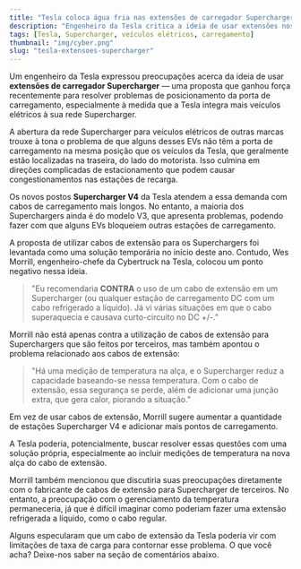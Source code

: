 ```yaml
---
title: "Tesla coloca água fria nas extensões de carregador Supercharger"
description: "Engenheiro da Tesla critica a ideia de usar extensões nos carregadores Supercharger."
tags: [Tesla, Supercharger, veículos elétricos, carregamento]
thumbnail: "img/cyber.png"
slug: "tesla-extensoes-supercharger"
---
```


Um engenheiro da Tesla expressou preocupações acerca da ideia de usar **extensões de carregador Supercharger** — uma proposta que ganhou força recentemente para resolver problemas de posicionamento da porta de carregamento, especialmente à medida que a Tesla integra mais veículos elétricos à sua rede Supercharger.

A abertura da rede Supercharger para veículos elétricos de outras marcas trouxe à tona o problema de que alguns desses EVs não têm a porta de carregamento na mesma posição que os veículos da Tesla, que geralmente estão localizadas na traseira, do lado do motorista. Isso culmina em direções complicadas de estacionamento que podem causar congestionamentos nas estações de recarga.

Os novos postos **Supercharger V4** da Tesla atendem a essa demanda com cabos de carregamento mais longos. No entanto, a maioria dos Superchargers ainda é do modelo V3, que apresenta problemas, podendo fazer com que alguns EVs bloqueiem outras estações de carregamento.

A proposta de utilizar cabos de extensão para os Superchargers foi levantada como uma solução temporária no início deste ano. Contudo, Wes Morrill, engenheiro-chefe da Cybertruck na Tesla, colocou um ponto negativo nessa ideia.

> "Eu recomendaria **CONTRA** o uso de um cabo de extensão em um Supercharger (ou qualquer estação de carregamento DC com um cabo refrigerado a líquido). Já vi várias situações em que o cabo superaquecia e causava curto-circuito no DC +/-."

Morrill não está apenas contra a utilização de cabos de extensão para Superchargers que são feitos por terceiros, mas também apontou o problema relacionado aos cabos de extensão:

> "Há uma medição de temperatura na alça, e o Supercharger reduz a capacidade baseando-se nessa temperatura. Com o cabo de extensão, essa segurança se perde, além de adicionar uma junção extra, que gera calor, piorando a situação."

Em vez de usar cabos de extensão, Morrill sugere aumentar a quantidade de estações Supercharger V4 e adicionar mais pontos de carregamento.

A Tesla poderia, potencialmente, buscar resolver essas questões com uma solução própria, especialmente ao incluir medições de temperatura na nova alça do cabo de extensão.

Morrill também mencionou que discutiria suas preocupações diretamente com o fabricante de cabos de extensão para Supercharger de terceiros. No entanto, a preocupação com o gerenciamento da temperatura permaneceria, já que é difícil imaginar como poderiam fazer uma extensão refrigerada a líquido, como o cabo regular.

Alguns especularam que um cabo de extensão da Tesla poderia vir com limitações de taxa de carga para contornar esse problema. O que você acha? Deixe-nos saber na seção de comentários abaixo.